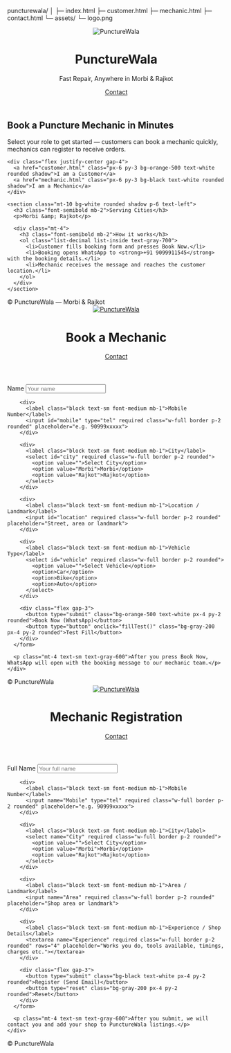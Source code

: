 puncturewala/
│
├─ index.html
├─ customer.html
├─ mechanic.html
├─ contact.html
└─ assets/
   └─ logo.png
   <!DOCTYPE html>
<html lang="en">
<head>
  <meta charset="utf-8" />
  <meta name="viewport" content="width=device-width,initial-scale=1" />
  <title>PunctureWala - Fast Repair, Anywhere in Morbi & Rajkot</title>
  <link href="https://cdn.jsdelivr.net/npm/tailwindcss@2.2.19/dist/tailwind.min.css" rel="stylesheet">
</head>
<body class="bg-gray-50 text-gray-800">
  <!-- Header -->
  <header class="bg-white shadow-md">
    <div class="max-w-4xl mx-auto px-4 py-4 flex items-center">
      <img src="assets/logo.png" alt="PunctureWala" class="h-12 w-auto mr-3" />
      <div>
        <h1 class="text-2xl font-bold text-orange-600">PunctureWala</h1>
        <p class="text-sm text-gray-600">Fast Repair, Anywhere in Morbi & Rajkot</p>
      </div>
      <div class="ml-auto text-right">
        <a href="contact.html" class="text-sm text-gray-600 hover:text-orange-600">Contact</a>
      </div>
    </div>
  </header>

  <!-- Hero -->
  <main class="max-w-4xl mx-auto px-4 py-12 text-center">
    <h2 class="text-3xl font-semibold mb-4">Book a Puncture Mechanic in Minutes</h2>
    <p class="text-gray-600 mb-6">Select your role to get started — customers can book a mechanic quickly, mechanics can register to receive orders.</p>

    <div class="flex justify-center gap-4">
      <a href="customer.html" class="px-6 py-3 bg-orange-500 text-white rounded shadow">I am a Customer</a>
      <a href="mechanic.html" class="px-6 py-3 bg-black text-white rounded shadow">I am a Mechanic</a>
    </div>

    <section class="mt-10 bg-white rounded shadow p-6 text-left">
      <h3 class="font-semibold mb-2">Serving Cities</h3>
      <p>Morbi &amp; Rajkot</p>

      <div class="mt-4">
        <h3 class="font-semibold mb-2">How it works</h3>
        <ol class="list-decimal list-inside text-gray-700">
          <li>Customer fills booking form and presses Book Now.</li>
          <li>Booking opens WhatsApp to <strong>+91 9099911545</strong> with the booking details.</li>
          <li>Mechanic receives the message and reaches the customer location.</li>
        </ol>
      </div>
    </section>
  </main>

  <footer class="text-center py-6 text-gray-600">
    © <span id="year"></span> PunctureWala — Morbi & Rajkot
  </footer>

  <script>document.getElementById('year').innerText = new Date().getFullYear();</script>
</body>
</html>
<!DOCTYPE html>
<html lang="en">
<head>
  <meta charset="utf-8" />
  <meta name="viewport" content="width=device-width,initial-scale=1" />
  <title>Book Mechanic - PunctureWala</title>
  <link href="https://cdn.jsdelivr.net/npm/tailwindcss@2.2.19/dist/tailwind.min.css" rel="stylesheet">
</head>
<body class="bg-gray-50 text-gray-800">
  <header class="bg-white shadow">
    <div class="max-w-3xl mx-auto px-4 py-3 flex items-center">
      <a href="index.html"><img src="assets/logo.png" alt="PunctureWala" class="h-10 mr-3"></a>
      <h1 class="text-xl font-bold text-orange-600">Book a Mechanic</h1>
      <a href="contact.html" class="ml-auto text-sm text-gray-600">Contact</a>
    </div>
  </header>

  <main class="max-w-3xl mx-auto px-4 py-10">
    <div class="bg-white p-6 rounded shadow">
      <form id="bookingForm" onsubmit="submitBooking(event)" class="space-y-3">
        <div>
          <label class="block text-sm font-medium mb-1">Name</label>
          <input id="name" required class="w-full border p-2 rounded" placeholder="Your name">
        </div>

        <div>
          <label class="block text-sm font-medium mb-1">Mobile Number</label>
          <input id="mobile" type="tel" required class="w-full border p-2 rounded" placeholder="e.g. 90999xxxxx">
        </div>

        <div>
          <label class="block text-sm font-medium mb-1">City</label>
          <select id="city" required class="w-full border p-2 rounded">
            <option value="">Select City</option>
            <option value="Morbi">Morbi</option>
            <option value="Rajkot">Rajkot</option>
          </select>
        </div>

        <div>
          <label class="block text-sm font-medium mb-1">Location / Landmark</label>
          <input id="location" required class="w-full border p-2 rounded" placeholder="Street, area or landmark">
        </div>

        <div>
          <label class="block text-sm font-medium mb-1">Vehicle Type</label>
          <select id="vehicle" required class="w-full border p-2 rounded">
            <option value="">Select Vehicle</option>
            <option>Car</option>
            <option>Bike</option>
            <option>Auto</option>
          </select>
        </div>

        <div class="flex gap-3">
          <button type="submit" class="bg-orange-500 text-white px-4 py-2 rounded">Book Now (WhatsApp)</button>
          <button type="button" onclick="fillTest()" class="bg-gray-200 px-4 py-2 rounded">Test Fill</button>
        </div>
      </form>

      <p class="mt-4 text-sm text-gray-600">After you press Book Now, WhatsApp will open with the booking message to our mechanic team.</p>
    </div>
  </main>

  <footer class="text-center py-6 text-gray-600">© <span id="yr"></span> PunctureWala</footer>

  <script>
    document.getElementById('yr').innerText = new Date().getFullYear();

    function submitBooking(e){
      e.preventDefault();
      const name = encodeURIComponent(document.getElementById('name').value.trim());
      const mobile = encodeURIComponent(document.getElementById('mobile').value.trim());
      const city = encodeURIComponent(document.getElementById('city').value);
      const location = encodeURIComponent(document.getElementById('location').value.trim());
      const vehicle = encodeURIComponent(document.getElementById('vehicle').value);

      const msg = `New Booking Request:%0AName: ${name}%0AMobile: ${mobile}%0ACity: ${city}%0ALocation: ${location}%0AVehicle: ${vehicle}`;
      const wa = '919099911545';
      window.open(`https://wa.me/${wa}?text=${msg}`, '_blank');
    }

    function fillTest(){
      document.getElementById('name').value = 'Test User';
      document.getElementById('mobile').value = '9099911545';
      document.getElementById('city').value = 'Morbi';
      document.getElementById('location').value = 'Near Bus Stand';
      document.getElementById('vehicle').value = 'Bike';
    }
  </script>
</body>
</html>
<!DOCTYPE html>
<html lang="en">
<head>
  <meta charset="utf-8" />
  <meta name="viewport" content="width=device-width,initial-scale=1" />
  <title>Register as Mechanic - PunctureWala</title>
  <link href="https://cdn.jsdelivr.net/npm/tailwindcss@2.2.19/dist/tailwind.min.css" rel="stylesheet">
</head>
<body class="bg-gray-50 text-gray-800">
  <header class="bg-white shadow">
    <div class="max-w-3xl mx-auto px-4 py-3 flex items-center">
      <a href="index.html"><img src="assets/logo.png" alt="PunctureWala" class="h-10 mr-3"></a>
      <h1 class="text-xl font-bold text-black">Mechanic Registration</h1>
      <a href="contact.html" class="ml-auto text-sm text-gray-600">Contact</a>
    </div>
  </header>

  <main class="max-w-3xl mx-auto px-4 py-10">
    <div class="bg-white p-6 rounded shadow">
      <form action="mailto:saurabhrathod454@gmail.com" method="POST" enctype="text/plain" class="space-y-3">
        <div>
          <label class="block text-sm font-medium mb-1">Full Name</label>
          <input name="Name" required class="w-full border p-2 rounded" placeholder="Your full name">
        </div>

        <div>
          <label class="block text-sm font-medium mb-1">Mobile Number</label>
          <input name="Mobile" type="tel" required class="w-full border p-2 rounded" placeholder="e.g. 90999xxxxx">
        </div>

        <div>
          <label class="block text-sm font-medium mb-1">City</label>
          <select name="City" required class="w-full border p-2 rounded">
            <option value="">Select City</option>
            <option value="Morbi">Morbi</option>
            <option value="Rajkot">Rajkot</option>
          </select>
        </div>

        <div>
          <label class="block text-sm font-medium mb-1">Area / Landmark</label>
          <input name="Area" required class="w-full border p-2 rounded" placeholder="Shop area or landmark">
        </div>

        <div>
          <label class="block text-sm font-medium mb-1">Experience / Shop Details</label>
          <textarea name="Experience" required class="w-full border p-2 rounded" rows="4" placeholder="Works you do, tools available, timings, charges etc."></textarea>
        </div>

        <div class="flex gap-3">
          <button type="submit" class="bg-black text-white px-4 py-2 rounded">Register (Send Email)</button>
          <button type="reset" class="bg-gray-200 px-4 py-2 rounded">Reset</button>
        </div>
      </form>

      <p class="mt-4 text-sm text-gray-600">After you submit, we will contact you and add your shop to PunctureWala listings.</p>
    </div>
  </main>

  <footer class="text-center py-6 text-gray-600">© <span id="yrm"></span> PunctureWala</footer>
  <script>document.getElementById('yrm').innerText = new Date().getFullYear();</script>
</body>
</html>
